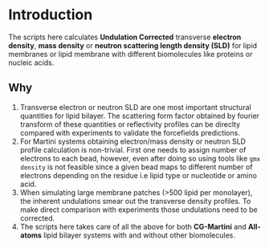 # Introduction
The scripts here calculates **Undulation Corrected** transverse **electron density**, **mass density** or **neutron scattering length density (SLD)** for lipid membranes or lipid membrane with different biomolecules like proteins or nucleic acids.  
## Why
1. Transverse electron or neutron SLD are one most important structural quantities for lipid bilayer. The scattering form factor obtained by fourier transform of these quantities or reflectivity profiles can be direclty compared with experiments to validate the forcefields predictions.
2. For Martini systems obtaining electron/mass density or neutron SLD profile calculation is non-trivial. First one needs to assign number of electrons to each bead, however, even after doing so using tools like ``gmx density`` is not feasible since a given bead maps to different number of electrons depending on the residue i.e lipid type or nucleotide or amino acid.
3. When simulating large membrane patches (>500 lipid per monolayer), the inherent undulations smear out the transverse density profiles. To make direct comparison with experiments those undulations need to be corrected.
4. The scripts here takes care of all the above for both **CG-Martini** and **All-atoms** lipid bilayer systems with and without other biomolecules.
   
